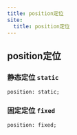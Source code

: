 ```yaml
---
title: position定位
site:
  title: position定位
---
```

## position定位

### 静态定位 `static`
```
position: static;
```

### 固定定位 `fixed`

```
position: fixed;
```

